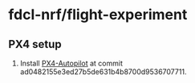 # fdcl-nrf/flight-experiment
## PX4 setup
1. Install [PX4-Autopilot](https://github.com/PX4/PX4-Autopilot) at commit ad0482155e3ed27b5de631b4b8700d9536707711.
